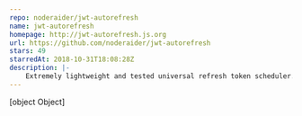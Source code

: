 ```yaml
---
repo: noderaider/jwt-autorefresh
name: jwt-autorefresh
homepage: http://jwt-autorefresh.js.org
url: https://github.com/noderaider/jwt-autorefresh
stars: 49
starredAt: 2018-10-31T18:08:28Z
description: |-
    Extremely lightweight and tested universal refresh token scheduler.
---
```


[object Object]
